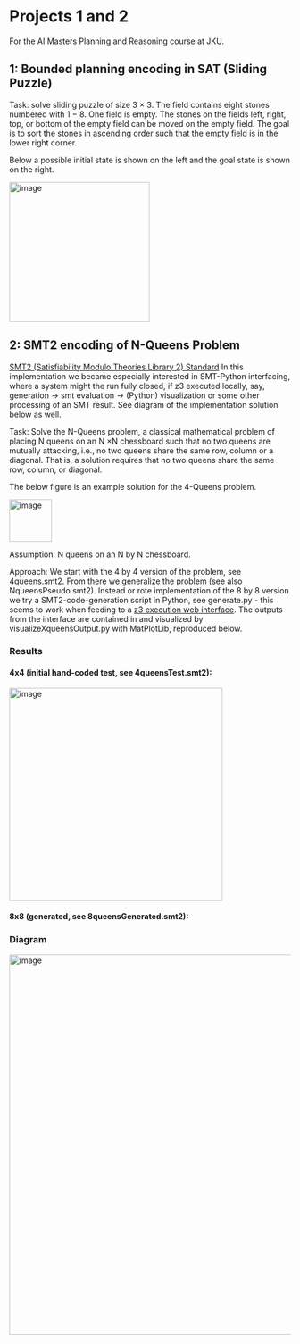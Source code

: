 # Projects 1 and 2

For the AI Masters Planning and Reasoning course at JKU.

## 1: Bounded planning encoding in SAT (Sliding Puzzle)

Task: solve sliding puzzle of size 3 × 3. The field contains eight stones numbered with 1 − 8. One field is empty. The stones on the fields left, right, top, or bottom of the empty field can be moved on the empty field. The goal is to sort the stones in ascending order such that the empty field is in the lower right corner. 

Below a possible initial state is shown on the left and the goal state is shown on the right.

<img width="251" alt="image" src="https://github.com/heseltime/planning_reasoning/assets/66922223/e0938964-4f3e-4f46-ad61-9801047c9c4c">

## 2: SMT2 encoding of N-Queens Problem

[SMT2 (Satisfiability Modulo Theories Library 2) Standard](https://smtlib.cs.uiowa.edu/papers/smt-lib-reference-v2.6-r2021-05-12.pdf) In this implementation we became especially interested in SMT-Python interfacing, where a system might the run fully closed, if z3 executed locally, say, generation -> smt evaluation -> (Python) visualization or some other processing of an SMT result. See diagram of the implementation solution below as well.

Task: Solve the N-Queens problem, a classical mathematical problem of placing N queens on an N ×N chessboard such that no two queens are mutually attacking, i.e., no two queens share the same row, column or a diagonal. That is, a solution requires that no two queens share the same row, column, or diagonal. 

The below figure is an example solution for the 4-Queens problem.

<img width="76" alt="image" src="https://github.com/heseltime/planning_reasoning/assets/66922223/221ba85a-35f4-4b2d-8b01-0669de6c1986">

Assumption: N queens on an N by N chessboard.

Approach: We start with the 4 by 4 version of the problem, see 4queens.smt2. From there we generalize the problem (see also NqueensPseudo.smt2). Instead or rote implementation of the 8 by 8 version we try a SMT2-code-generation script in Python, see generate.py - this seems to work when feeding to a [z3 execution web interface](https://jfmc.github.io/z3-play/). The outputs from the interface are contained in and visualized by visualizeXqueensOutput.py with MatPlotLib, reproduced below.

### Results

#### 4x4 (initial hand-coded test, see 4queensTest.smt2):

<img width="382" alt="image" src="https://github.com/heseltime/planning_reasoning/assets/66922223/37ca10b8-2b88-4f8b-b186-ff3bcc796d7a">

#### 8x8 (generated, see 8queensGenerated.smt2):


### Diagram

<img width="682" alt="image" src="https://github.com/heseltime/planning_reasoning/assets/66922223/9831652c-bbc6-4ee9-ba04-7eadfdfcdb99">

